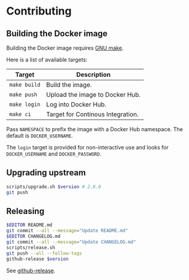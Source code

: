 # Contributing

## Building the Docker image

Building the Docker image requires [GNU
make](https://www.gnu.org/software/make/).

Here is a list of available targets:

| Target       | Description                       |
| ---          | ---                               |
| `make build` | Build the image.                  |
| `make push`  | Upload the image to Docker Hub.   |
| `make login` | Log into Docker Hub.              |
| `make ci`    | Target for Continous Integration. |

Pass `NAMESPACE` to prefix the image with a Docker Hub namespace. The default is
`DOCKER_USERNAME`.

The `login` target is provided for non-interactive use and looks for
`DOCKER_USERNAME` and `DOCKER_PASSWORD`.

## Upgrading upstream

```sh
scripts/upgrade.sh $version # 2.0.0
git push
```

## Releasing

```sh
$EDITOR README.md
git commit --all --message="Update README.md"
$EDITOR CHANGELOG.md
git commit --all --message="Update CHANGELOG.md"
scripts/release.sh
git push --all --follow-tags
github-release $version
```

See [github-release](https://github.com/cjolowicz/scripts/blob/master/github/github-release.sh).
